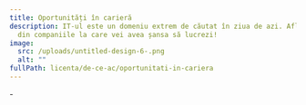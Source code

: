 ```yaml
---
title: Oportunități în carieră
description: IT-ul este un domeniu extrem de căutat în ziua de azi. Află câteva
  din companiile la care vei avea șansa să lucrezi!
image:
  src: /uploads/untitled-design-6-.png
  alt: ""
fullPath: licenta/de-ce-ac/oportunitati-in-cariera
---
```

\-

